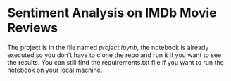 # Sentiment Analysis on IMDb Movie Reviews
The project is in the file named _project.ipynb_, the notebook is already executed so you don't have to clone the repo and run it if you want to see the results. You can still find the requirements.txt file if you want to run the notebook on your local machine.